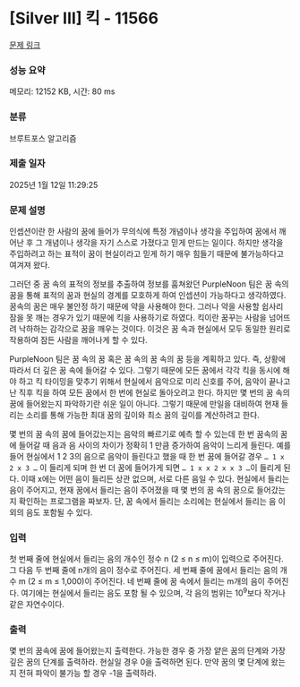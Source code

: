 # [Silver III] 킥 - 11566 

[문제 링크](https://www.acmicpc.net/problem/11566) 

### 성능 요약

메모리: 12152 KB, 시간: 80 ms

### 분류

브루트포스 알고리즘

### 제출 일자

2025년 1월 12일 11:29:25

### 문제 설명

<p>인셉션이란 한 사람의 꿈에 들어가 무의식에 특정 개념이나 생각을 주입하여 꿈에서 깨어난 후 그 개념이나 생각을 자기 스스로 가졌다고 믿게 만드는 일이다. 하지만 생각을 주입하려고 하는 표적이 꿈이 현실이라고 믿게 하기 매우 힘들기 때문에 불가능하다고 여겨져 왔다.</p>

<p>그러던 중 꿈 속의 표적의 정보를 추출하여 정보를 훔쳐왔던 PurpleNoon 팀은 꿈 속의 꿈을 통해 표적의 꿈과 현실의 경계를 모호하게 하여 인셉션이 가능하다고 생각하였다. 꿈속의 꿈은 매우 불안정 하기 때문에 약을 사용해야 한다. 그러나 약을 사용할 쉽사리 잠을 못 깨는 경우가 있기 때문에 킥을 사용하기로 하였다. 킥이란 꿈꾸는 사람을 넘어뜨려 낙하하는 감각으로 꿈을 깨우는 것이다. 이것은 꿈 속과 현실에서 모두 동일한 원리로 작용하여 잠든 사람을 깨어나게 할 수 있다. </p>

<p>PurpleNoon 팀은 꿈 속의 꿈 혹은 꿈 속의 꿈 속의 꿈 등을 계획하고 있다. 즉, 상황에 따라서 더 깊은 꿈 속에 들어갈 수 있다. 그렇기 때문에 모든 꿈에서 각각 킥을 동시에 해야 하고 킥 타이밍을 맞추기 위해서 현실에서 음악으로 미리 신호를 주어, 음악이 끝나고 난 직후 킥을 하여 모든 꿈에서 한 번에 현실로 돌아오려고 한다. 하지만 몇 번의 꿈 속의 꿈에 들어왔는지 파악하기란 쉬운 일이 아니다. 그렇기 때문에 만일을 대비하여 현재 들리는 소리를 통해 가능한 최대 꿈의 깊이와 최소 꿈의 깊이를 계산하려고 한다.</p>

<p>몇 번의 꿈 속의 꿈에 들어갔는지는 음악의 빠르기로 예측 할 수 있는데 한 번 꿈속의 꿈에 들어갈 때 음과 음 사이의 차이가 정확히 1 만큼 증가하여 음악이 느리게 들린다. 예를 들어 현실에서 1 2 3의 음으로 음악이 들린다고 했을 때 한 번 꿈에 들어갈 경우 <code>… 1 x 2 x 3 …</code> 이 들리게 되며 한 번 더 꿈에 들어가게 되면 <code>… 1 x x 2 x x 3 …</code>이 들리게 된다. 이때 x에는 어떤 음이 들리든 상관 없으며, 서로 다른 음일 수 있다. 현실에서 들리는 음이 주어지고, 현재 꿈에서 들리는 음이 주어졌을 때 몇 번의 꿈 속의 꿈으로 들어갔는지 확인하는 프로그램을 짜보자. 단, 꿈 속에서 들리는 소리에는 현실에서 들리는 음 이외의 음도 포함될 수 있다.</p>

### 입력 

 <p>첫 번째 줄에 현실에서 들리는 음의 개수인 정수 n (2 ≤ n ≤ m)이 입력으로 주어진다. 그 다음 두 번째 줄에 n개의 음이 정수로 주어진다. 세 번째 줄에 꿈에서 들리는 음의 개수 m (2 ≤ m ≤ 1,000)이 주어진다. 네 번째 줄에 꿈 속에서 들리는 m개의 음이 주어진다. 여기에는 현실에서 들리는 음도 포함 될 수 있으며, 각 음의 범위는 10<sup>9</sup>보다 작거나 같은 자연수이다.</p>

### 출력 

 <p>몇 번의 꿈속에 꿈에 들어왔는지 출력한다. 가능한 경우 중 가장 얕은 꿈의 단계와 가장 깊은 꿈의 단계를 출력하라. 현실일 경우 0을 출력하면 된다. 만약 꿈의 몇 단계에 왔는지 전혀 파악이 불가능 할 경우 -1을 출력하라.</p>

